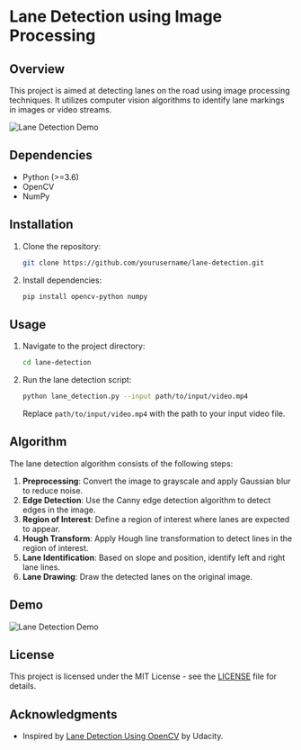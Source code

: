 # Lane Detection using Image Processing

## Overview
This project is aimed at detecting lanes on the road using image processing techniques. It utilizes computer vision algorithms to identify lane markings in images or video streams.

![Lane Detection Demo](solidWhiteRight.gif)

## Dependencies
- Python (>=3.6)
- OpenCV
- NumPy

## Installation
1. Clone the repository:
    ```bash
    git clone https://github.com/yourusername/lane-detection.git
    ```
2. Install dependencies:
    ```bash
    pip install opencv-python numpy
    ```

## Usage
1. Navigate to the project directory:
    ```bash
    cd lane-detection
    ```
2. Run the lane detection script:
    ```bash
    python lane_detection.py --input path/to/input/video.mp4
    ```
    Replace `path/to/input/video.mp4` with the path to your input video file.

## Algorithm
The lane detection algorithm consists of the following steps:
1. **Preprocessing**: Convert the image to grayscale and apply Gaussian blur to reduce noise.
2. **Edge Detection**: Use the Canny edge detection algorithm to detect edges in the image.
3. **Region of Interest**: Define a region of interest where lanes are expected to appear.
4. **Hough Transform**: Apply Hough line transformation to detect lines in the region of interest.
5. **Lane Identification**: Based on slope and position, identify left and right lane lines.
6. **Lane Drawing**: Draw the detected lanes on the original image.

## Demo
![Lane Detection Demo](demo.gif)

## License
This project is licensed under the MIT License - see the [LICENSE](LICENSE) file for details.

## Acknowledgments
- Inspired by [Lane Detection Using OpenCV](https://github.com/udacity/CarND-LaneLines-P1) by Udacity.
